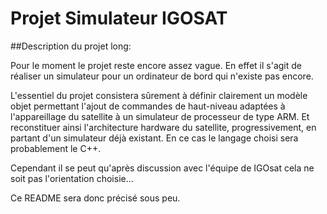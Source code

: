 Projet Simulateur IGOSAT
========================

##Description du projet long:

  Pour le moment le projet reste encore assez vague. En effet il s'agit de réaliser un simulateur pour un ordinateur de bord qui n'existe pas encore.
  
  L'essentiel du projet consistera sûrement à définir clairement un modèle objet permettant l'ajout de commandes de haut-niveau adaptées à l'appareillage du satellite à un simulateur de processeur de type ARM. Et reconstituer ainsi l'architecture hardware du satellite, progressivement, en partant d'un simulateur déjà existant. En ce cas le langage choisi sera probablement le C++.
  
  Cependant il se peut qu'après discussion avec l'équipe de IGOsat cela ne soit pas l'orientation choisie...
  
  Ce README sera donc précisé sous peu.
